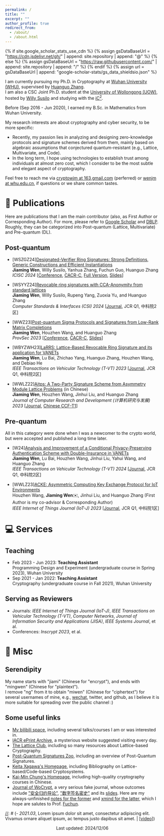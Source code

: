 ```yaml
---
permalink: /
title: ""
excerpt: ""
author_profile: true
redirect_from: 
  - /about/
  - /about.html
---
```


{% if site.google_scholar_stats_use_cdn %}
{% assign gsDataBaseUrl = "https://cdn.jsdelivr.net/gh/" | append: site.repository | append: "@" %}
{% else %}
{% assign gsDataBaseUrl = "https://raw.githubusercontent.com/" | append: site.repository | append: "/" %}
{% endif %}
{% assign url = gsDataBaseUrl | append: "google-scholar-stats/gs_data_shieldsio.json" %}

<span class='anchor' id='about-me'></span>

[//]: # (# 🥷🏃 About Me 📖 📝 📧 🖖)

I am currently pursuing my Ph.D. in Cryptography at [Wuhan University (WHU)](https://whu.edu.cn/), supervised by [Huanguo Zhang](https://jiamiwen.github.io/documents/Zhang.pdf). 
<br> I am also a CSC Joint Ph.D. student at the [University of Wollongong (UOW)](http://uow.edu.au/), hosted by [Willy ](https://scholars.uow.edu.au/willy-susilo)[Susilo](https://sites.google.com/view/willy-susilo) and studying with the [iC$^2$](https://www.uow.edu.au/engineering-information-sciences/research/institute-cybersecurity-cryptology/). 

Before (Sep 2016 - Jun 2020), I earned my B.Sc. in Mathematics from Wuhan University.

My research interests are about cryptography and cyber security, to be more specific:
- Recently, my passion lies in analyzing and designing zero-knowledge protocols and signature schemes derived from them, mainly based on algebraic assumptions that conjectured quantum-resistant (e.g., Lattice, Multivariate, and Code).
- In the long term, I hope using technologies to establish trust among individuals at almost zero cost, which I consider to be the most subtle and elegant aspect of cryptography.

Feel free to reach me via [cryptowjm at 163,gmail.com](mailto:cryptowjm@163.com) (perferred) or [wenjm at whu.edu.cn](mailto:wenjm@whu.edu.cn), if questions or we share common tastes.

# 📜 Publications
Here are publications that I am the main contributor (also, as First Author or Corresponding Author). For more, please refer to [Google Scholar](https://scholar.google.com/citations?user=IoWa4fYAAAAJ) and [DBLP](https://dblp.uni-trier.de/pid/324/5245-1.html). Roughly, they can be categorized into Post-quantum (Lattice, Multivariate) and Pre-quantum (DL).

## Post-quantum
- [WSZGZ24][Designated-Verifier Ring Signatures: Strong Definitions, Generic Constructions and Efficient Instantiations](http://www.icisc.org/static/program)
  <br> **Jiaming Wen**, Willy Susilo, Yanhua Zhang, Fuchun Guo, Huanguo Zhang
  <br> *ICISC 2024* [[Conference](http://www.icisc.org/), [CACR-C](https://www.cacrnet.org.cn/site/content/1290.html), [Full Version](https://jiamiwen.github.io/documents/WSZGZ24.pdf), [Slides](https://jiamiwen.github.io/documents/DVRS-slides.pdf)]

- [WSYYZ24][Revocable ring signatures with CCA-Anonymity from standard lattices](https://www.sciencedirect.com/science/article/pii/S092054892400062X?via%3Dihub)
  <br> **Jiaming Wen**, Willy Susilo, Rupeng Yang, Zuoxia Yu, and Huanguo Zhang
  <br> *Computer Standards & Interfaces (CSI) 2024* [[Journal](https://www.sciencedirect.com/journal/computer-standards-and-interfaces), JCR Q1, 中科院2区]

- [WWZ23][Post-quantum Sigma Protocols and Signatures from Low-Rank Matrix Completions](https://link.springer.com/chapter/10.1007/978-3-031-45513-1_11)
  <br> **Jiaming Wen**, Houzhen Wang, and Huanguo Zhang
  <br> *ProvSec 2023* [[Conference](https://provsec2023.github.io/ProvSec2023/#), [CACR-C](https://www.cacrnet.org.cn/site/content/1290.html), [Slides](https://jiamiwen.github.io/documents/lrmc-slides.pdf)]

- [WBYZWH23][LaRRS: Lattice-Based Revocable Ring Signature and its application for VANETs](https://ieeexplore.ieee.org/document/10219003)
  <br> **Jiaming Wen**, Lu Bai, Zhichao Yang, Huanguo Zhang, Houzhen Wang, and Debiao He
  <br> *IEEE Transactions on Vehicular Technology (T-VT) 2023* [[Journal](https://vtsociety.org/publication/ieee-transactions-vehicular-technology), JCR Q1, 中科院2区]
  
- [WWLZ22][Aitps: A Two-Party Signature Scheme from Asymmetry Module Lattice Problems](https://crad.ict.ac.cn/cn/article/doi/10.7544/issn1000-1239.202220533) (in Chinese)
  <br> **Jiaming Wen**, Houzhen Wang, Jinhui Liu, and Huanguo Zhang
  <br> *Journal of Computer Research and Development (计算机研究与发展) 2023* [[Journal](https://crad.ict.ac.cn/), [Chinese CCF-T1](https://www.ccf.org.cn/ccftjgjxskwml/)]
  
## Pre-quantum
All in this category were done when I was a newcomer to the crypto world, but were accepted and published a long time later.
- [W24][Analysis and Improvement of a Conditional Privacy-Preserving Authentication Scheme with Double-Insurance in VANETs](https://ieeexplore.ieee.org/document/10592652)
  <br> **Jiaming Wen**, Lu Bai, Houzhen Wang, Jinhui Liu, Yahui Wang, and Huanguo Zhang
  <br> *IEEE Transactions on Vehicular Technology (T-VT) 2024* [[Journal](https://vtsociety.org/publication/ieee-transactions-vehicular-technology), JCR Q1, 中科院2区]

- [WWLZ23][ACKE: Asymmetric Computing Key Exchange Protocol for IoT Environments](https://ieeexplore.ieee.org/document/10131978)
  <br> Houzhen Wang, **Jiaming Wen**✉️, Jinhui Liu, and Huanguo Zhang (First Author is my co-advisor & Corresponding Author)
  <br> *IEEE Internet of Things Journal (IoT-J) 2023* [[Journal](https://ieee-iotj.org/), JCR Q1, 中科院1区]

[//]: # (# 🎖 Selected Honors and Awards)

# 💻 Services
## Teaching
- Feb 2023 - Jun 2023: **Teaching Assistant**
  <br>Programming Design and Experiment (undergraduate course in Spring 2023), Wuhan University
- Sep 2021 - Jan 2022: **Teaching Assistant**
  <br>Cryptography (undergraduate course in Fall 2021), Wuhan University

## Serving as Reviewers
- Journals: *IEEE Internet of Things Journal (IoT-J)*, *IEEE Transactions on Vehicular Technology (T-VT)*, *Computer Networks*, *Journal of Information Security and Applications (JISA)*, *IEEE Systems Journal*, et al.
- Conferences: *Inscrypt 2023*, et al.

# 🧰 Misc
## Serendipity
My name starts with "jiami" (Chinese for "encrypt"), and ends with "mingwen" (Chinese for "plaintext"). 
<br>I remove "ng" from it to obtain "miwen" (Chinese for "ciphertext") for several usernames of mine, e.g., [wechat](https://jiamiwen.github.io/images/wechat.jpg), twitter, and github, as I believe it is more suitable for spreading over the public channel :)
## Some useful links
- [My bilibili space](https://space.bilibili.com/59630141), including several talks/courses I am or was interested in.
- [IACR ePrint Archive](https://eprint.iacr.org/), a mysterious website suggested visiting every day.
- [The Lattice Club](https://thelatticeclub.com/), including so many resources about Lattice-based Cryptography.
- [Post-Quantum Signatures Zoo](https://pqshield.github.io/nist-sigs-zoo/), including an overview of Post-Quantum Signatures.
- [Keita Xagawa's Homepage](https://xagawa.net/), including Bibliography on Lattice-based/Code-based Cryptosystems.
- [Kai-Min Chung's Homepage](https://homepage.iis.sinica.edu.tw/~kmchung/), including high-quality cryptography courses in Chinese.
- [Journal of WoCrypt](https://documents.uow.edu.au/~fuchun/jow.html), a very serious fake journal, whose outcomes include ["安全归约导论"](https://documents.uow.edu.au/~fuchun/book.html), ["数字签名密史"](https://documents.uow.edu.au/~fuchun/cryptologic-history.html) and its [slides](https://documents.uow.edu.au/~fuchun/methodology.html). Here are my always-unfinished [notes for the former](https://jiamiwen.github.io/documents/notes.pdf) and [xmind for the latter](https://jiamiwen.github.io/documents/xmind.pdf), which I hope are salutes to Prof. [Fuchun](https://documents.uow.edu.au/~fuchun/). 


[//]: # (# 💬 Invited Talks)
[//]: # (- *2021.03*, Lorem ipsum dolor sit amet, consectetur adipiscing elit. Vivamus ornare aliquet ipsum, ac tempus justo dapibus sit amet.  \| [\[video\]](https://github.com/))


<p style="text-align:center">Last updated: 2024/12/06 </p>
